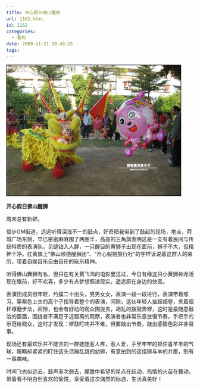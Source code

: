 ```yaml
---
title: 开心假日佛山醒狮
url: 1162.html
id: 1162
categories:
  - 看到
date: 2009-11-21 20:49:15
tags:
---
```


![](/images/attachments/month_0911/p2009112414518.jpg)  
  

**开心假日佛山醒狮**

  
周末总有新鲜。  
  
信步GM街道，远远听得深浅不一的鼓点，好奇把我带到了鼓起的现场，地点，荷城广场东侧，早已密密麻麻围了两圈半，高高的三角旗表明这是一支有着民间与传统特质的表演队。见缝钻入人群，一只醒目的黄狮子出现在面前，狮子不大，但精神干净。红黄旗上“佛山顺德醒狮团”、“开心假期旅行社”的字样诉说着这群人的来历，带着自娱自乐自由自在的玩乐精神。  
  
听得佛山舞狮有名，但只在有关黄飞鸿的电影里见过，今日有缘这只小黄狮神龙活现在眼前，好不欢喜，多少有点梦想照进现实，遥远原在身边的快意。  
  
表演团成员很年轻，约摸二十出头，男男女女，表演一段一段进行，表演带着练习，穿紫色上衣的高个子指导着整个的表演，间隙，这伙年轻人抽起烟卷，夹着烟杆琢磨步法，间隙，也会有好动的观众围拢去，胡乱的拨鼓弄锣，这时是最随意融洽的画面，围拢者不满足于近距离的观摩，表演者也非常乐意放慢节奏，手把手的示范给观众，这时才发现：锣鼓叮咚并不难，但要敲出节奏，敲出感情色彩并非易事。  
  
现场还有最欢乐并不能言的一群娃娃惹人疼，惹人爱，手里牢牢的抓住喜羊羊的气球，眼睛却紧紧的盯住这头活蹦乱跳的幼狮，有意拍到的这组狮与羊的并置，别有一番趣味。  
  
时间飞也似远去，鼓声渐次弱去，朦胧中希望的星点在跃动，热情的火苗在舞动，带着看不明白但喜欢的愉悦，享受着这次偶然的际遇，生活真美好！